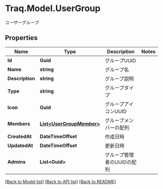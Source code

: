 # Traq.Model.UserGroup
ユーザーグループ

## Properties

Name | Type | Description | Notes
------------ | ------------- | ------------- | -------------
**Id** | **Guid** | グループUUID | 
**Name** | **string** | グループ名 | 
**Description** | **string** | グループ説明 | 
**Type** | **string** | グループタイプ | 
**Icon** | **Guid** | グループアイコンUUID | 
**Members** | [**List&lt;UserGroupMember&gt;**](UserGroupMember.md) | グループメンバーの配列 | 
**CreatedAt** | **DateTimeOffset** | 作成日時 | 
**UpdatedAt** | **DateTimeOffset** | 更新日時 | 
**Admins** | **List&lt;Guid&gt;** | グループ管理者のUUIDの配列 | 

[[Back to Model list]](../README.md#documentation-for-models) [[Back to API list]](../README.md#documentation-for-api-endpoints) [[Back to README]](../README.md)

